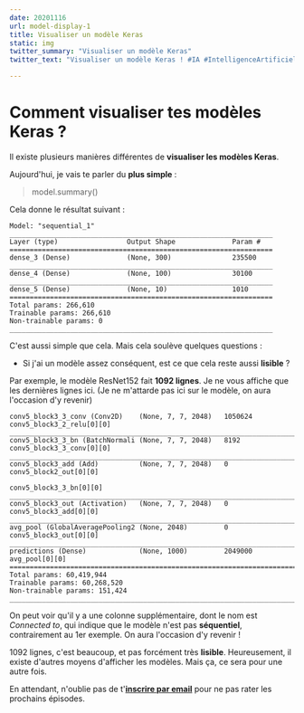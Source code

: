 ```yaml
---
date: 20201116
url: model-display-1
title: Visualiser un modèle Keras
static: img
twitter_summary: "Visualiser un modèle Keras"
twitter_text: "Visualiser un modèle Keras ! #IA #IntelligenceArtificielle #DL #keras #python #fr #multijunet"

---
```

# Comment visualiser tes modèles Keras ?

Il existe plusieurs manières différentes de **visualiser les modèles Keras**.  

Aujourd'hui, je vais te parler du **plus simple** :

> model.summary()

Cela donne le résultat suivant :

```
Model: "sequential_1"
_________________________________________________________________
Layer (type)                 Output Shape              Param #   
=================================================================
dense_3 (Dense)              (None, 300)               235500    
_________________________________________________________________
dense_4 (Dense)              (None, 100)               30100     
_________________________________________________________________
dense_5 (Dense)              (None, 10)                1010      
=================================================================
Total params: 266,610
Trainable params: 266,610
Non-trainable params: 0
_________________________________________________________________
```

C'est aussi simple que cela. Mais cela soulève quelques questions :

* Si j'ai un modèle assez conséquent, est ce que cela reste aussi **lisible** ?

Par exemple, le modèle ResNet152 fait **1092 lignes**. Je ne vous affiche que les dernières lignes ici.
(Je ne m'attarde pas ici sur le modèle, on aura l'occasion d'y revenir)  

```
conv5_block3_3_conv (Conv2D)    (None, 7, 7, 2048)   1050624     conv5_block3_2_relu[0][0]        
__________________________________________________________________________________________________
conv5_block3_3_bn (BatchNormali (None, 7, 7, 2048)   8192        conv5_block3_3_conv[0][0]        
__________________________________________________________________________________________________
conv5_block3_add (Add)          (None, 7, 7, 2048)   0           conv5_block2_out[0][0]           
                                                                 conv5_block3_3_bn[0][0]          
__________________________________________________________________________________________________
conv5_block3_out (Activation)   (None, 7, 7, 2048)   0           conv5_block3_add[0][0]           
__________________________________________________________________________________________________
avg_pool (GlobalAveragePooling2 (None, 2048)         0           conv5_block3_out[0][0]           
__________________________________________________________________________________________________
predictions (Dense)             (None, 1000)         2049000     avg_pool[0][0]                   
==================================================================================================
Total params: 60,419,944
Trainable params: 60,268,520
Non-trainable params: 151,424
__________________________________________________________________________________________________
```

On peut voir qu'il y a une colonne supplémentaire, dont le nom est _Connected to_, qui indique que le modèle n'est pas **séquentiel**, contrairement au 1er exemple. On aura l'occasion d'y revenir !  

1092 lignes, c'est beaucoup, et pas forcément très **lisible**. Heureusement, il existe d'autres moyens d'afficher les modèles. Mais ça, ce sera pour une autre fois.

En attendant, n'oublie pas de t'**[inscrire par email][0]** pour ne pas rater les prochains épisodes.

[0]: {{"page//email.md"|yasifipo}}
